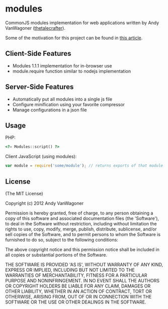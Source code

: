 # modules

CommonJS modules implementation for web applications written by Andy VanWagoner
([thetalecrafter](http://github.com/thetalecrafter)).

Some of the motivation for this project can be found in [this article](http://thetalecrafter.wordpress.com/2011/09/22/commonjs-in-the-browser/).

## Client-Side Features

 * Modules 1.1.1 implementation for in-browser use
 * module.require function similar to nodejs implementation

## Server-Side Features

 * Automatically put all modules into a single js file
 * Configure minification using your favorite compressor
 * Manage configurations in a json file

## Usage

PHP:

```php
<?= Modules::script() ?>
```

Client JavaScript (using modules):

```javascript
var module = require('some/module'); // returns exports of that module
```

## License 

(The MIT License)

Copyright (c) 2012 Andy VanWagoner

Permission is hereby granted, free of charge, to any person obtaining
a copy of this software and associated documentation files (the
'Software'), to deal in the Software without restriction, including
without limitation the rights to use, copy, modify, merge, publish,
distribute, sublicense, and/or sell copies of the Software, and to
permit persons to whom the Software is furnished to do so, subject to
the following conditions:

The above copyright notice and this permission notice shall be
included in all copies or substantial portions of the Software.

THE SOFTWARE IS PROVIDED 'AS IS', WITHOUT WARRANTY OF ANY KIND,
EXPRESS OR IMPLIED, INCLUDING BUT NOT LIMITED TO THE WARRANTIES OF
MERCHANTABILITY, FITNESS FOR A PARTICULAR PURPOSE AND NONINFRINGEMENT.
IN NO EVENT SHALL THE AUTHORS OR COPYRIGHT HOLDERS BE LIABLE FOR ANY
CLAIM, DAMAGES OR OTHER LIABILITY, WHETHER IN AN ACTION OF CONTRACT,
TORT OR OTHERWISE, ARISING FROM, OUT OF OR IN CONNECTION WITH THE
SOFTWARE OR THE USE OR OTHER DEALINGS IN THE SOFTWARE.

